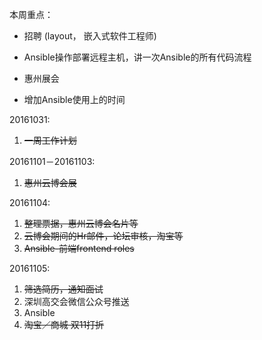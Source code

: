 本周重点：

* 招聘 \(layout， 嵌入式软件工程师\)

* Ansible操作部署远程主机，讲一次Ansible的所有代码流程

* 惠州展会

* 增加Ansible使用上的时间


20161031:

1. ~~一周工作计划~~

20161101－20161103:

1. ~~惠州云博会展~~

20161104:

1. ~~整理票据，惠州云博会名片等~~
2. ~~云博会期间的Hr邮件，论坛审核，淘宝等~~
3. ~~Ansible-前端frontend roles~~

20161105:

1. ~~筛选简历，通知面试~~
2. 深圳高交会微信公众号推送
3. Ansible
4. ~~淘宝／商城 双11打折~~


